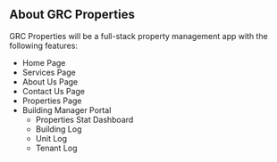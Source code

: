 ## About GRC Properties

GRC Properties will be a full-stack property management app with the following features:

- Home Page
- Services Page
- About Us Page
- Contact Us Page
- Properties Page
- Building Manager Portal
  - Properties Stat Dashboard
  - Building Log
  - Unit Log
  - Tenant Log